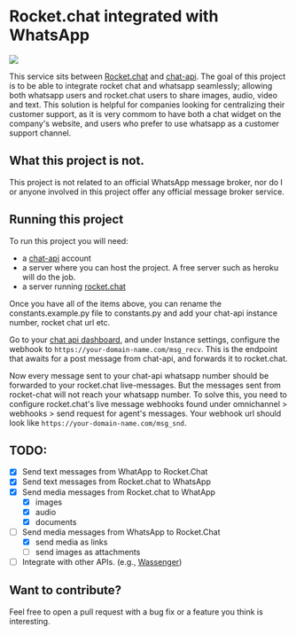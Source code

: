 # Rocket.chat integrated with WhatsApp

![](media/demo.gif)

This service sits between [Rocket.chat](rocket.chat) and [chat-api](chat-api.com).
The goal of this project is to be able to integrate rocket chat and whatsapp seamlessly;
allowing both whatsapp users and rocket.chat users to share images, audio, video and text.
This solution is helpful for companies looking for centralizing their customer support, as
it is very commom to have both a chat widget on the company's website, and users who prefer
to use whatsapp as a customer support channel.

## What this project is not.
This project is not related to an official WhatsApp message broker, nor do I or anyone involved
in this project offer any official message broker service.

## Running this project
To run this project you will need:
- a [chat-api](https://chat-api.com/) account
- a server where you can host the project. A free server such as heroku will do the job.
- a server running [rocket.chat](https://rocket.chat)

Once you have all of the items above, you can rename the constants.example.py file to constants.py and add your chat-api
instance number, rocket chat url etc.

Go to your [chat api dashboard](https://app.chat-api.com/dashboard), and under Instance settings,
configure the webhook to ```https://your-domain-name.com/msg_recv```. This is the endpoint that 
awaits for a post message from chat-api, and forwards it to rocket.chat.

Now every message sent to your chat-api whatsapp number should be
forwarded to your rocket.chat live-messages. But the messages sent from rocket-chat will not 
reach your whatsapp number. To solve this, you need to configure rocket.chat's live message
webhooks found under omnichannel > webhooks > send request for agent's messages. 
Your webhook url should look like ```https://your-domain-name.com/msg_snd```.

## TODO:
- [x] Send text messages from WhatApp to Rocket.Chat
- [x] Send text messages from Rocket.chat to WhatsApp
- [x] Send media messages from Rocket.chat to WhatApp
  - [x] images
  - [x] audio
  - [x] documents
- [ ] Send media messages from WhatsApp to Rocket.Chat
  - [x] send media as links
  - [ ] send images as attachments
- [ ] Integrate with other APIs. (e.g., [Wassenger](https://www.wassenger.com/))

## Want to contribute?
Feel free to open a pull request with a bug fix or a feature you think is interesting. 
